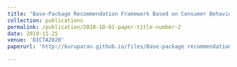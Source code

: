 ```yaml
---
title: "Base-Package Recommendation Framework Based on Consumer Behaviours in IPTV Platform"
collection: publications
permalink: /publication/2010-10-01-paper-title-number-2
date: 2019-11-25
venue: 'DICTA2020'
paperurl: 'http://kuruparan.github.io/files/Base-package recommendation framework based on consumer behaviour.pdf'

---
```


